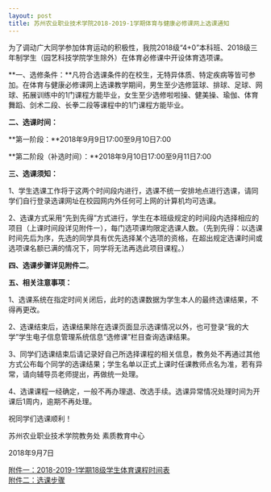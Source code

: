 ```yaml
---
layout: post
title: 苏州农业职业技术学院2018-2019-1学期体育与健康必修课网上选课通知
---
```


为了调动广大同学参加体育运动的积极性，我院2018级“4+0”本科班、2018级三年制学生（园艺科技学院学生除外）在体育必修课中开设体育选项课。

<!--more-->

**一、选修条件：**凡符合选课条件的在校生，无特异体质、特定疾病等皆可参加。在体育与健康必修课网上选课教学期间，男生至少选修篮球、排球、足球、网球、拓展训练中的1门课程方能毕业，女生至少选修啦啦操、健美操、瑜伽、体育舞蹈、剑术二段、长拳二段等课程中的1门课程方能毕业。

**二、选课时间：**

**第一阶段：**2018年9月9日17:00至9月10日7:00

**第二阶段（补选时间）：**2018年9月10日17:00至9月11日7:00

**三、选课须知：**

1、学生选课工作将于这两个时间段内进行，选课不统一安排地点进行选课，请同学们自行登录选课网址在校园网内外任何可上网的计算机均可选课。

2、选课方式采用“先到先得”方式进行，学生在本班级规定的时间段内选择相应的项目（上课时间段详见附件一），每门选项课均限定选课人数。（先到先得：以选课时间先后为序，先选的同学具有优先选择某个选项的资格，在超出规定选课时间或选项课名额已满的情况下，同学将无法再选此项目课程。）

**四、选课步骤详见附件二**。

**五、相关注意事项：**

1、选课系统在指定时间关闭后，此时的选课数据为学生本人的最终选课结果，不得再更改。

2、选课结束后，选课结果除在选课页面显示选课情况以外，也可登录“我的大学”学生电子信息管理系统信息“选修课”栏目查询选课结果。

3、同学们选课结束后请记录好自己所选择课程的相关信息，教务处不再通过其他方式公布每个同学的选课结果；学生名单以正式上课时任课教师点名为准，若有异常，请向辅导员老师提出，再做统一处理。

4、选课课程一经确定，一般不再办理退、改选手续。选课异常情况处理时间为开课后1周内，逾期不再处理。

祝同学们选课顺利！

苏州农业职业技术学院教务处  素质教育中心

2018年9月7日

[附件一：2018-2019-1学期18级学生体育课程时间表](https://share.weiyun.com/50sJcgn)    
[附件二：选课步骤](https://share.weiyun.com/5XIya8V)    

